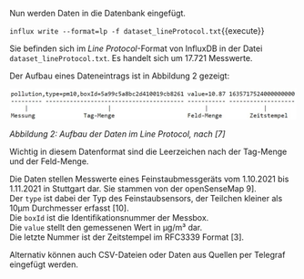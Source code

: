 Nun werden Daten in die Datenbank eingefügt.

`influx write --format=lp -f dataset_lineProtocol.txt`{{execute}}

Sie befinden sich im _Line Protocol_-Format von InfluxDB in der Datei `dataset_lineProtocol.txt`.
Es handelt sich um 17.721 Messwerte.

Der Aufbau eines Dateneintrags ist in Abbildung 2 gezeigt:

![Aufbau LineProtocol](./assets/aufbau_line_protocol.jpg)

_Abbildung 2: Aufbau der Daten im Line Protocol, nach [7]_

Wichtig in diesem Datenformat sind die Leerzeichen nach der Tag-Menge und der Feld-Menge.

Die Daten stellen Messwerte eines Feinstaubmessgeräts vom 1.10.2021 bis 1.11.2021 in Stuttgart dar.
Sie stammen von der openSenseMap 9].<br>
Der `type` ist dabei der Typ des Feinstaubsensors, der Teilchen kleiner als 10µm Durchmesser erfasst [10].<br>
Die `boxId` ist die Identifikationsnummer der Messbox.<br>
Die `value` stellt den gemessenen Wert in µg/m³ dar.<br>
Die letzte Nummer ist der Zeitstempel im RFC3339 Format [3].

Alternativ können auch CSV-Dateien oder Daten aus Quellen per Telegraf eingefügt werden.
